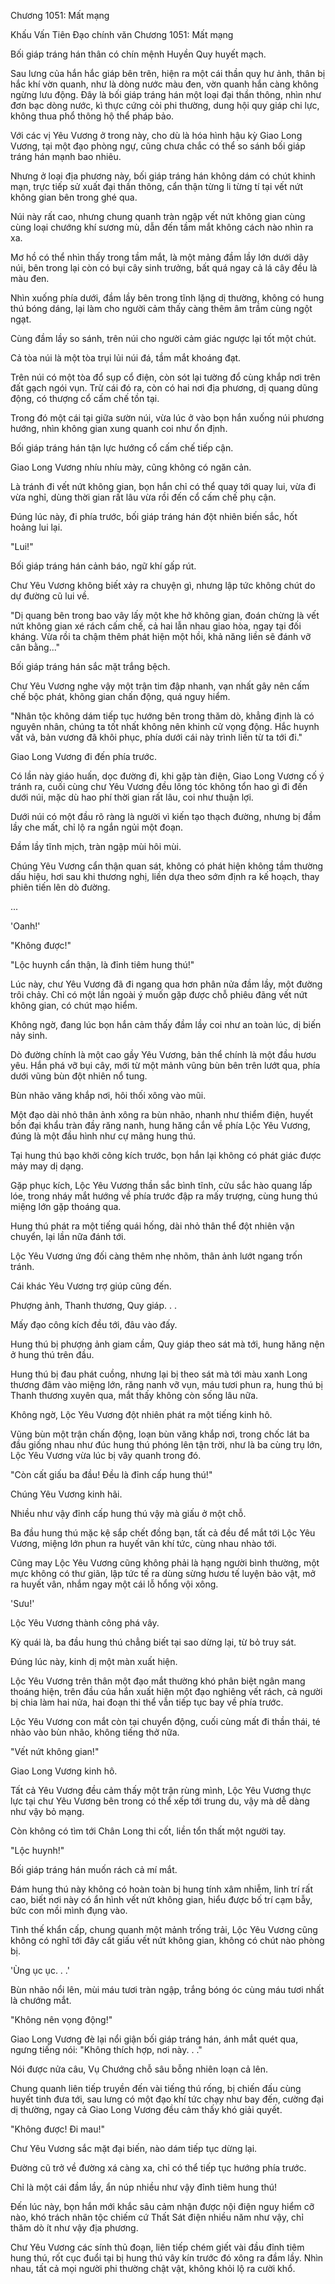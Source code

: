 




Chương 1051: Mất mạng


Khấu Vấn Tiên Đạo chính văn Chương 1051: Mất mạng

Bối giáp tráng hán thân có chín mệnh Huyền Quy huyết mạch.

Sau lưng của hắn hắc giáp bên trên, hiện ra một cái thần quy hư ảnh, thân bị hắc khí vờn quanh, như là dòng nước màu đen, vờn quanh hắn càng không ngừng lưu động. Đây là bối giáp tráng hán một loại đại thần thông, nhìn như đơn bạc dòng nước, kì thực cứng cỏi phi thường, dung hội quy giáp chi lực, không thua phổ thông hộ thể pháp bảo.

Với các vị Yêu Vương ở trong này, cho dù là hóa hình hậu kỳ Giao Long Vương, tại một đạo phòng ngự, cũng chưa chắc có thể so sánh bối giáp tráng hán mạnh bao nhiêu.

Nhưng ở loại địa phương này, bối giáp tráng hán không dám có chút khinh mạn, trực tiếp sử xuất đại thần thông, cẩn thận từng li từng tí tại vết nứt không gian bên trong ghé qua.

Núi này rất cao, nhưng chung quanh tràn ngập vết nứt không gian cùng cùng loại chướng khí sương mù, dẫn đến tầm mắt không cách nào nhìn ra xa.

Mơ hồ có thể nhìn thấy trong tầm mắt, là một mảng đầm lầy lớn dưới dãy núi, bên trong lại còn có bụi cây sinh trưởng, bất quá ngay cả lá cây đều là màu đen.

Nhìn xuống phía dưới, đầm lầy bên trong tĩnh lặng dị thường, không có hung thú bóng dáng, lại làm cho người cảm thấy càng thêm âm trầm cùng ngột ngạt.

Cùng đầm lầy so sánh, trên núi cho người cảm giác ngược lại tốt một chút.

Cả tòa núi là một tòa trụi lủi núi đá, tầm mắt khoáng đạt.

Trên núi có một tòa đổ sụp cổ điện, còn sót lại tường đổ cùng khắp nơi trên đất gạch ngói vụn. Trừ cái đó ra, còn có hai nơi địa phương, dị quang dũng động, có thượng cổ cấm chế tồn tại.

Trong đó một cái tại giữa sườn núi, vừa lúc ở vào bọn hắn xuống núi phương hướng, nhìn không gian xung quanh coi như ổn định.

Bối giáp tráng hán tận lực hướng cổ cấm chế tiếp cận.

Giao Long Vương nhíu nhíu mày, cũng không có ngăn cản.

Là tránh đi vết nứt không gian, bọn hắn chỉ có thể quay tới quay lui, vừa đi vừa nghỉ, dùng thời gian rất lâu vừa rồi đến cổ cấm chế phụ cận.

Đúng lúc này, đi phía trước, bối giáp tráng hán đột nhiên biến sắc, hốt hoảng lui lại.

"Lui!"

Bối giáp tráng hán cảnh báo, ngữ khí gấp rút.

Chư Yêu Vương không biết xảy ra chuyện gì, nhưng lập tức không chút do dự đường cũ lui về.

"Dị quang bên trong bao vây lấy một khe hở không gian, đoán chừng là vết nứt không gian xé rách cấm chế, cả hai lẫn nhau giao hòa, ngay tại đối kháng. Vừa rồi ta chậm thêm phát hiện một hồi, khả năng liền sẽ đánh vỡ cân bằng..."

Bối giáp tráng hán sắc mặt trắng bệch.

Chư Yêu Vương nghe vậy một trận tim đập nhanh, vạn nhất gây nên cấm chế bộc phát, không gian chấn động, quá nguy hiểm.

"Nhân tộc không dám tiếp tục hướng bên trong thăm dò, khẳng định là có nguyên nhân, chúng ta tốt nhất không nên khinh cử vọng động. Hắc huynh vất vả, bản vương đã khôi phục, phía dưới cái này trình liền từ ta tới đi."

Giao Long Vương đi đến phía trước.

Có lần này giáo huấn, dọc đường đi, khi gặp tàn điện, Giao Long Vương cố ý tránh ra, cuối cùng chư Yêu Vương đều lông tóc không tổn hao gì đi đến dưới núi, mặc dù hao phí thời gian rất lâu, coi như thuận lợi.

Dưới núi có một đầu rõ ràng là người vì kiến tạo thạch đường, nhưng bị đầm lầy che mất, chỉ lộ ra ngắn ngủi một đoạn.

Đầm lầy tĩnh mịch, tràn ngập mùi hôi mùi.

Chúng Yêu Vương cẩn thận quan sát, không có phát hiện không tầm thường dấu hiệu, hơi sau khi thương nghị, liền dựa theo sớm định ra kế hoạch, thay phiên tiến lên dò đường.

...

'Oanh!'

"Không được!"

"Lộc huynh cẩn thận, là đỉnh tiêm hung thú!"

Lúc này, chư Yêu Vương đã đi ngang qua hơn phân nửa đầm lầy, một đường trôi chảy. Chỉ có một lần ngoài ý muốn gặp được chỗ phiêu đãng vết nứt không gian, có chút mạo hiểm.

Không ngờ, đang lúc bọn hắn cảm thấy đầm lầy coi như an toàn lúc, dị biến nảy sinh.

Dò đường chính là một cao gầy Yêu Vương, bản thể chính là một đầu hươu yêu. Hắn phá vỡ bụi cây, mới từ một mảnh vũng bùn bên trên lướt qua, phía dưới vũng bùn đột nhiên nổ tung.

Bùn nhão văng khắp nơi, hôi thối xông vào mũi.

Một đạo dài nhỏ thân ảnh xông ra bùn nhão, nhanh như thiểm điện, huyết bồn đại khẩu tràn đầy răng nanh, hung hăng cắn về phía Lộc Yêu Vương, đúng là một đầu hình như cự mãng hung thú.

Tại hung thú bạo khởi công kích trước, bọn hắn lại không có phát giác được mảy may dị dạng.

Gặp phục kích, Lộc Yêu Vương thần sắc bình tĩnh, cửu sắc hào quang lấp lóe, trong nháy mắt hướng về phía trước đập ra mấy trượng, cùng hung thú miệng lớn gặp thoáng qua.

Hung thú phát ra một tiếng quái hống, dài nhỏ thân thể đột nhiên vặn chuyển, lại lần nữa đánh tới.

Lộc Yêu Vương ứng đối càng thêm nhẹ nhõm, thân ảnh lướt ngang trốn tránh.

Cái khác Yêu Vương trợ giúp cũng đến.

Phượng ảnh, Thanh thương, Quy giáp. . .

Mấy đạo công kích đều tới, đâu vào đấy.

Hung thú bị phượng ảnh giam cầm, Quy giáp theo sát mà tới, hung hăng nện ở hung thú trên đầu.

Hung thú bị đau phát cuồng, nhưng lại bị theo sát mà tới màu xanh Long thương đâm vào miệng lớn, răng nanh vỡ vụn, máu tươi phun ra, hung thú bị Thanh thương xuyên qua, mắt thấy không còn sống lâu nữa.

Không ngờ, Lộc Yêu Vương đột nhiên phát ra một tiếng kinh hô.

Vũng bùn một trận chấn động, loạn bùn văng khắp nơi, trong chốc lát ba đầu giống nhau như đúc hung thú phóng lên tận trời, như là ba cùng trụ lớn, Lộc Yêu Vương vừa lúc bị vây quanh trong đó.

"Còn cất giấu ba đầu! Đều là đỉnh cấp hung thú!"

Chúng Yêu Vương kinh hãi.

Nhiều như vậy đỉnh cấp hung thú vậy mà giấu ở một chỗ.

Ba đầu hung thú mặc kệ sắp chết đồng bạn, tất cả đều để mắt tới Lộc Yêu Vương, miệng lớn phun ra huyết vân khí tức, cùng nhau nhào tới.

Cũng may Lộc Yêu Vương cũng không phải là hạng người bình thường, một mực không có thư giãn, lập tức tế ra dùng sừng hươu tế luyện bảo vật, mở ra huyết vân, nhắm ngay một cái lỗ hổng vội xông.

'Sưu!'

Lộc Yêu Vương thành công phá vây.

Kỳ quái là, ba đầu hung thú chẳng biết tại sao dừng lại, từ bỏ truy sát.

Đúng lúc này, kinh dị một màn xuất hiện.

Lộc Yêu Vương trên thân một đạo mắt thường khó phân biệt ngân mang thoáng hiện, trên đầu của hắn xuất hiện một đạo nghiêng vết rách, cả người bị chia làm hai nửa, hai đoạn thi thể vẫn tiếp tục bay về phía trước.

Lộc Yêu Vương con mắt còn tại chuyển động, cuối cùng mất đi thần thái, té nhào vào bùn nhão, không tiếng thở nữa.

"Vết nứt không gian!"

Giao Long Vương kinh hô.

Tất cả Yêu Vương đều cảm thấy một trận rùng mình, Lộc Yêu Vương thực lực tại chư Yêu Vương bên trong có thể xếp tới trung du, vậy mà dễ dàng như vậy bỏ mạng.

Còn không có tìm tới Chân Long thi cốt, liền tổn thất một người tay.

"Lộc huynh!"

Bối giáp tráng hán muốn rách cả mí mắt.

Đám hung thú này không có hoàn toàn bị hung tính xâm nhiễm, linh trí rất cao, biết nơi này có ẩn hình vết nứt không gian, hiểu được bố trí cạm bẫy, bức con mồi mình đụng vào.

Tình thế khẩn cấp, chung quanh một mảnh trống trải, Lộc Yêu Vương cũng không có nghĩ tới đây cất giấu vết nứt không gian, không có chút nào phòng bị.

'Ùng ục ục. . .'

Bùn nhão nổi lên, mùi máu tươi tràn ngập, trắng bóng óc cùng máu tươi nhất là chướng mắt.

"Không nên vọng động!"

Giao Long Vương đè lại nổi giận bối giáp tráng hán, ánh mắt quét qua, ngưng tiếng nói: "Không thích hợp, nơi này. . ."

Nói được nửa câu, Vụ Chướng chỗ sâu bỗng nhiên loạn cả lên.

Chung quanh liên tiếp truyền đến vài tiếng thú rống, bị chiến đấu cùng huyết tinh đưa tới, sau lưng có một đạo khí tức chạy như bay đến, cường đại dị thường, ngay cả Giao Long Vương đều cảm thấy khó giải quyết.

"Không được! Đi mau!"

Chư Yêu Vương sắc mặt đại biến, nào dám tiếp tục dừng lại.

Đường cũ trở về đường xá càng xa, chỉ có thể tiếp tục hướng phía trước.

Chỉ là một cái đầm lầy, ẩn núp nhiều như vậy đỉnh tiêm hung thú!

Đến lúc này, bọn hắn mới khắc sâu cảm nhận được nội điện nguy hiểm cỡ nào, khó trách nhân tộc chiếm cứ Thất Sát điện nhiều năm như vậy, chỉ thăm dò ít như vậy địa phương.

Chư Yêu Vương các sính thủ đoạn, liên tiếp chém giết vài đầu đỉnh tiêm hung thú, rốt cục đuổi tại bị hung thú vây kín trước đó xông ra đầm lầy. Nhìn nhau, tất cả mọi người phi thường chật vật, không khỏi lộ ra cười khổ.




